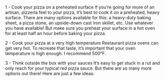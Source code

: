 1 - Cook your pizza on a preheated surface
If you’re going for more of an artisan, pizzeria feel to your pizza, it’s best to cook it on a preheated, heavy surface. There are many options available for this: a heavy-duty baking sheet, a pizza stone, an upside-down cast iron skillet, etc. Use whatever you have available! But make sure you preheat your surface in a hot oven for at least half an hour before baking your pizza.

 

2 - Cook your pizza at a very high temperature
Restaurant pizza ovens can get very hot. To recreate that taste, it’s important that your oven temperature is high enough. I recommend 500°F.

 


3 - Think outside the box with your sauces
It’s easy to get stuck in a rut and only reach for your typical red pizza sauce. But there are so many more options out there! Here are just a few ideas:



